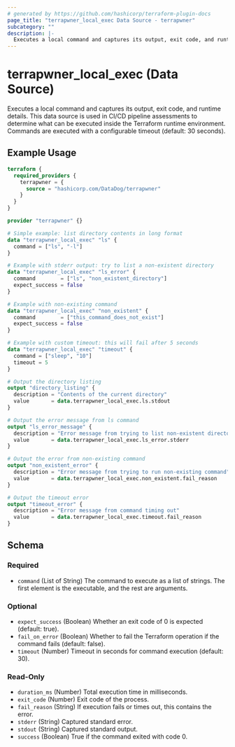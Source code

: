 ```yaml
---
# generated by https://github.com/hashicorp/terraform-plugin-docs
page_title: "terrapwner_local_exec Data Source - terrapwner"
subcategory: ""
description: |-
  Executes a local command and captures its output, exit code, and runtime details. This data source is used in CI/CD pipeline assessments to determine what can be executed inside the Terraform runtime environment. Commands are executed with a configurable timeout (default: 30 seconds).
---
```


# terrapwner_local_exec (Data Source)

Executes a local command and captures its output, exit code, and runtime details. This data source is used in CI/CD pipeline assessments to determine what can be executed inside the Terraform runtime environment. Commands are executed with a configurable timeout (default: 30 seconds).

## Example Usage

```terraform
terraform {
  required_providers {
    terrapwner = {
      source = "hashicorp.com/DataDog/terrapwner"
    }
  }
}

provider "terrapwner" {}

# Simple example: list directory contents in long format
data "terrapwner_local_exec" "ls" {
  command = ["ls", "-l"]
}

# Example with stderr output: try to list a non-existent directory
data "terrapwner_local_exec" "ls_error" {
  command        = ["ls", "non_existent_directory"]
  expect_success = false
}

# Example with non-existing command
data "terrapwner_local_exec" "non_existent" {
  command        = ["this_command_does_not_exist"]
  expect_success = false
}

# Example with custom timeout: this will fail after 5 seconds
data "terrapwner_local_exec" "timeout" {
  command = ["sleep", "10"]
  timeout = 5
}

# Output the directory listing
output "directory_listing" {
  description = "Contents of the current directory"
  value       = data.terrapwner_local_exec.ls.stdout
}

# Output the error message from ls command
output "ls_error_message" {
  description = "Error message from trying to list non-existent directory"
  value       = data.terrapwner_local_exec.ls_error.stderr
}

# Output the error from non-existing command
output "non_existent_error" {
  description = "Error message from trying to run non-existing command"
  value       = data.terrapwner_local_exec.non_existent.fail_reason
}

# Output the timeout error
output "timeout_error" {
  description = "Error message from command timing out"
  value       = data.terrapwner_local_exec.timeout.fail_reason
}
```

<!-- schema generated by tfplugindocs -->
## Schema

### Required

- `command` (List of String) The command to execute as a list of strings. The first element is the executable, and the rest are arguments.

### Optional

- `expect_success` (Boolean) Whether an exit code of 0 is expected (default: true).
- `fail_on_error` (Boolean) Whether to fail the Terraform operation if the command fails (default: false).
- `timeout` (Number) Timeout in seconds for command execution (default: 30).

### Read-Only

- `duration_ms` (Number) Total execution time in milliseconds.
- `exit_code` (Number) Exit code of the process.
- `fail_reason` (String) If execution fails or times out, this contains the error.
- `stderr` (String) Captured standard error.
- `stdout` (String) Captured standard output.
- `success` (Boolean) True if the command exited with code 0.
